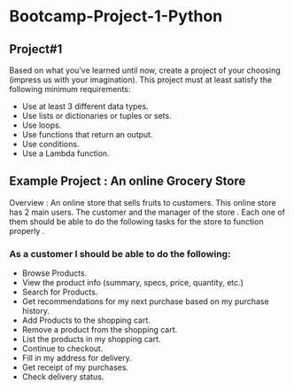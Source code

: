 # Bootcamp-Project-1-Python

## Project#1
Based on what you’ve learned until now, create a project of your choosing (impress us
with your imagination). This project must at least satisfy the following minimum requirements:
- Use at least 3 different data types.
- Use lists or dictionaries or tuples or sets.
- Use loops.
- Use functions that return an output.
- Use conditions.
- Use a Lambda function.

## Example Project : An online Grocery Store
Overview : An online store that sells fruits to customers. This online store has 2 main
users. The customer and the manager of the store . Each one of them should be able to
do the following tasks for the store to function properly .

### As a customer I should be able to do the following:
- Browse Products.
- View the product info (summary, specs, price, quantity, etc.)
- Search for Products.
- Get recommendations for my next purchase based on my purchase history.
- Add Products to the shopping cart.
- Remove a product from the shopping cart.
- List the products in my shopping cart.
- Continue to checkout.
- Fill in my address for delivery.
- Get receipt of my purchases.
- Check delivery status.
